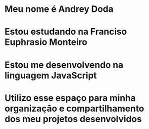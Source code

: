 # Meu nome é Andrey Doda
# Estou estudando na Franciso Euphrasio Monteiro
# Estou me desenvolvendo na linguagem JavaScript
# Utilizo esse espaço para minha organização e compartilhamento dos meu projetos desenvolvidos
